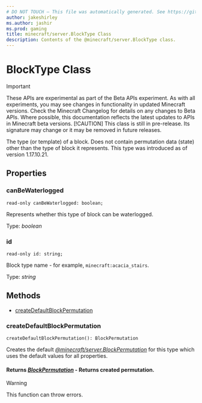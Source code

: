 ```yaml
---
# DO NOT TOUCH — This file was automatically generated. See https://github.com/mojang/minecraftapidocsgenerator to modify descriptions, examples, etc.
author: jakeshirley
ms.author: jashir
ms.prod: gaming
title: minecraft/server.BlockType Class
description: Contents of the @minecraft/server.BlockType class.
---
```

# BlockType Class
>[!IMPORTANT]
>These APIs are experimental as part of the Beta APIs experiment. As with all experiments, you may see changes in functionality in updated Minecraft versions. Check the Minecraft Changelog for details on any changes to Beta APIs. Where possible, this documentation reflects the latest updates to APIs in Minecraft beta versions.
> [!CAUTION]
> This class is still in pre-release.  Its signature may change or it may be removed in future releases.

The type (or template) of a block. Does not contain permutation data (state) other than the type of block it represents. This type was introduced as of version 1.17.10.21.

## Properties

### **canBeWaterlogged**
`read-only canBeWaterlogged: boolean;`

Represents whether this type of block can be waterlogged.

Type: *boolean*

### **id**
`read-only id: string;`

Block type name - for example, `minecraft:acacia_stairs`.

Type: *string*

## Methods
- [createDefaultBlockPermutation](#createdefaultblockpermutation)

### **createDefaultBlockPermutation**
`
createDefaultBlockPermutation(): BlockPermutation
`

Creates the default [*@minecraft/server.BlockPermutation*](../../minecraft/server/BlockPermutation.md) for this type which uses the default values for all properties.

#### **Returns** [*BlockPermutation*](BlockPermutation.md) - Returns created permutation.

> [!WARNING]
> This function can throw errors.
